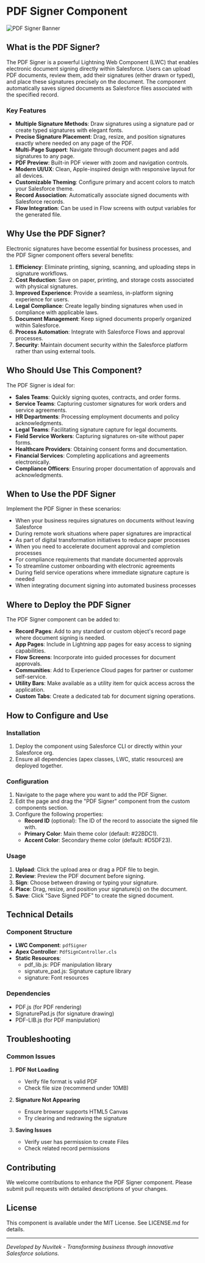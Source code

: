 # PDF Signer Component

![PDF Signer Banner](https://raw.githubusercontent.com/YOUR-ORG/YOUR-REPO/main/docs/images/pdf-signer-banner.png)

## What is the PDF Signer?

The PDF Signer is a powerful Lightning Web Component (LWC) that enables electronic document signing directly within Salesforce. Users can upload PDF documents, review them, add their signatures (either drawn or typed), and place these signatures precisely on the document. The component automatically saves signed documents as Salesforce files associated with the specified record.

### Key Features

- **Multiple Signature Methods**: Draw signatures using a signature pad or create typed signatures with elegant fonts.
- **Precise Signature Placement**: Drag, resize, and position signatures exactly where needed on any page of the PDF.
- **Multi-Page Support**: Navigate through document pages and add signatures to any page.
- **PDF Preview**: Built-in PDF viewer with zoom and navigation controls.
- **Modern UI/UX**: Clean, Apple-inspired design with responsive layout for all devices.
- **Customizable Theming**: Configure primary and accent colors to match your Salesforce theme.
- **Record Association**: Automatically associate signed documents with Salesforce records.
- **Flow Integration**: Can be used in Flow screens with output variables for the generated file.

## Why Use the PDF Signer?

Electronic signatures have become essential for business processes, and the PDF Signer component offers several benefits:

1. **Efficiency**: Eliminate printing, signing, scanning, and uploading steps in signature workflows.
2. **Cost Reduction**: Save on paper, printing, and storage costs associated with physical signatures.
3. **Improved Experience**: Provide a seamless, in-platform signing experience for users.
4. **Legal Compliance**: Create legally binding signatures when used in compliance with applicable laws.
5. **Document Management**: Keep signed documents properly organized within Salesforce.
6. **Process Automation**: Integrate with Salesforce Flows and approval processes.
7. **Security**: Maintain document security within the Salesforce platform rather than using external tools.

## Who Should Use This Component?

The PDF Signer is ideal for:

- **Sales Teams**: Quickly signing quotes, contracts, and order forms.
- **Service Teams**: Capturing customer signatures for work orders and service agreements.
- **HR Departments**: Processing employment documents and policy acknowledgments.
- **Legal Teams**: Facilitating signature capture for legal documents.
- **Field Service Workers**: Capturing signatures on-site without paper forms.
- **Healthcare Providers**: Obtaining consent forms and documentation.
- **Financial Services**: Completing applications and agreements electronically.
- **Compliance Officers**: Ensuring proper documentation of approvals and acknowledgments.

## When to Use the PDF Signer

Implement the PDF Signer in these scenarios:

- When your business requires signatures on documents without leaving Salesforce
- During remote work situations where paper signatures are impractical
- As part of digital transformation initiatives to reduce paper processes
- When you need to accelerate document approval and completion processes
- For compliance requirements that mandate documented approvals
- To streamline customer onboarding with electronic agreements
- During field service operations where immediate signature capture is needed
- When integrating document signing into automated business processes

## Where to Deploy the PDF Signer

The PDF Signer component can be added to:

- **Record Pages**: Add to any standard or custom object's record page where document signing is needed.
- **App Pages**: Include in Lightning app pages for easy access to signing capabilities.
- **Flow Screens**: Incorporate into guided processes for document approvals.
- **Communities**: Add to Experience Cloud pages for partner or customer self-service.
- **Utility Bars**: Make available as a utility item for quick access across the application.
- **Custom Tabs**: Create a dedicated tab for document signing operations.

## How to Configure and Use

### Installation

1. Deploy the component using Salesforce CLI or directly within your Salesforce org.
2. Ensure all dependencies (apex classes, LWC, static resources) are deployed together.

### Configuration

1. Navigate to the page where you want to add the PDF Signer.
2. Edit the page and drag the "PDF Signer" component from the custom components section.
3. Configure the following properties:
   - **Record ID** (optional): The ID of the record to associate the signed file with.
   - **Primary Color**: Main theme color (default: #22BDC1).
   - **Accent Color**: Secondary theme color (default: #D5DF23).

### Usage

1. **Upload**: Click the upload area or drag a PDF file to begin.
2. **Review**: Preview the PDF document before signing.
3. **Sign**: Choose between drawing or typing your signature.
4. **Place**: Drag, resize, and position your signature(s) on the document.
5. **Save**: Click "Save Signed PDF" to create the signed document.

## Technical Details

### Component Structure

- **LWC Component**: `pdfSigner`
- **Apex Controller**: `PdfSignController.cls`
- **Static Resources**:
  - pdf_lib.js: PDF manipulation library
  - signature_pad.js: Signature capture library
  - signature: Font resources

### Dependencies

- PDF.js (for PDF rendering)
- SignaturePad.js (for signature drawing)
- PDF-LIB.js (for PDF manipulation)

## Troubleshooting

### Common Issues

1. **PDF Not Loading**
   - Verify file format is valid PDF
   - Check file size (recommend under 10MB)

2. **Signature Not Appearing**
   - Ensure browser supports HTML5 Canvas
   - Try clearing and redrawing the signature

3. **Saving Issues**
   - Verify user has permission to create Files
   - Check related record permissions

## Contributing

We welcome contributions to enhance the PDF Signer component. Please submit pull requests with detailed descriptions of your changes.

## License

This component is available under the MIT License. See LICENSE.md for details.

---

_Developed by Nuvitek - Transforming business through innovative Salesforce solutions._

